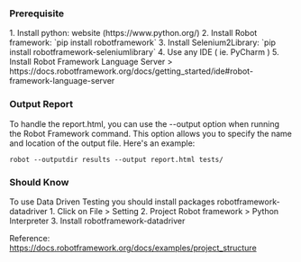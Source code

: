 <h3>Prerequisite</h3>
1. Install python: website (https://www.python.org/)
2. Install Robot framework: `pip install robotframework`
3. Install Selenium2Library: `pip install robotframework-seleniumlibrary`
4. Use any IDE ( ie. PyCharm )
5. Install Robot Framework Language Server
   > https://docs.robotframework.org/docs/getting_started/ide#robot-framework-language-server



<h3> Output Report  </h3>
To handle the report.html, you can use the --output option when running the Robot Framework command. This option allows you to specify the name and location of the output file. Here's an example:

`robot --outputdir results --output report.html tests/`


<h3>Should Know</h3>
To use Data Driven Testing you should install packages robotframework-datadriver
1. Click on File > Setting
2. Project Robot framework > Python Interpreter
3. Install robotframework-datadriver



Reference: https://docs.robotframework.org/docs/examples/project_structure